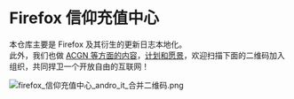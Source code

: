 # Firefox 信仰充值中心

本仓库主要是 Firefox 及其衍生的更新日志本地化。  
此外，我们也做 [ACGN 等方面的内容](https://github.com/popkart2/firefox_faith_recharge_center_acgn)，[计划和愿景](https://bbs.popkart.org/?thread-93.htm)，欢迎扫描下面的二维码加入组织，共同捍卫一个开放自由的互联网！

![firefox_信仰充值中心_andro_it_合并二维码.png](https://s2.loli.net/2022/02/02/ZQoeYtu7kl3i58C.png)